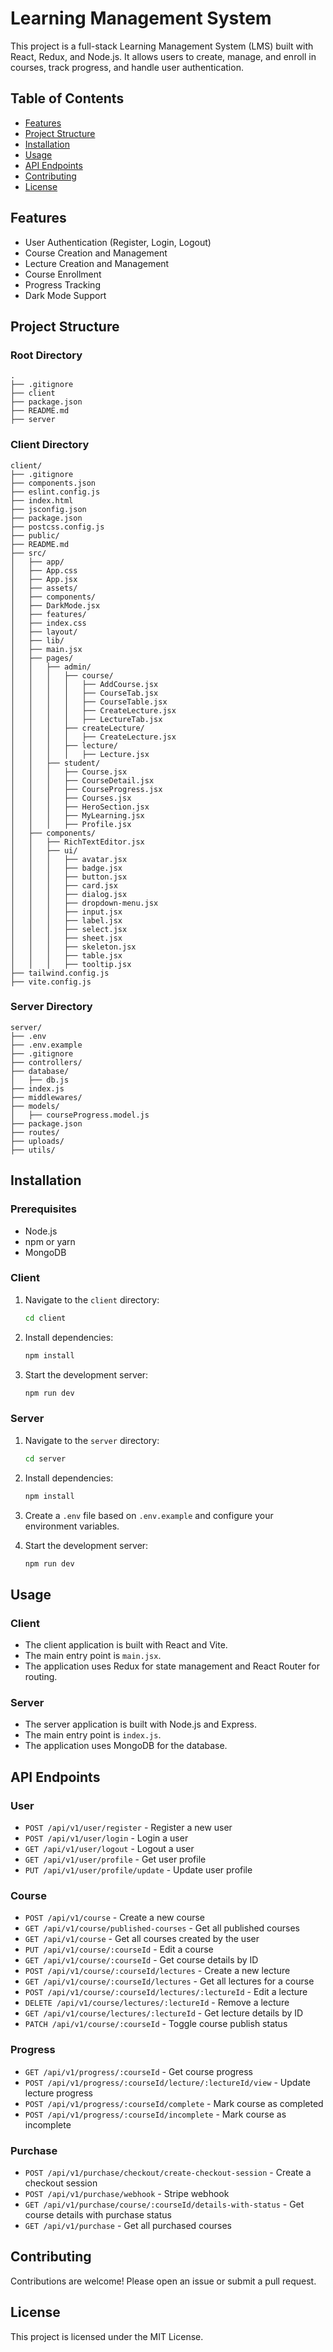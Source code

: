 ﻿# Learning Management System 

This project is a full-stack Learning Management System (LMS) built with React, Redux, and Node.js. It allows users to create, manage, and enroll in courses, track progress, and handle user authentication.

## Table of Contents

- [Features](#features)
- [Project Structure](#project-structure)
- [Installation](#installation)
- [Usage](#usage) 
- [API Endpoints](#api-endpoints)
- [Contributing](#contributing)
- [License](#license)
 
## Features

- User Authentication (Register, Login, Logout)
- Course Creation and Management
- Lecture Creation and Management
- Course Enrollment
- Progress Tracking
- Dark Mode Support

## Project Structure

### Root Directory

    .
    ├── .gitignore
    ├── client
    ├── package.json
    ├── README.md
    ├── server

### Client Directory

    client/
    ├── .gitignore
    ├── components.json
    ├── eslint.config.js
    ├── index.html
    ├── jsconfig.json
    ├── package.json
    ├── postcss.config.js
    ├── public/
    ├── README.md
    ├── src/
    │   ├── app/
    │   ├── App.css
    │   ├── App.jsx
    │   ├── assets/
    │   ├── components/
    │   ├── DarkMode.jsx
    │   ├── features/
    │   ├── index.css
    │   ├── layout/
    │   ├── lib/
    │   ├── main.jsx
    │   ├── pages/
    │   │   ├── admin/
    │   │   │   ├── course/
    │   │   │   │   ├── AddCourse.jsx
    │   │   │   │   ├── CourseTab.jsx
    │   │   │   │   ├── CourseTable.jsx
    │   │   │   │   ├── CreateLecture.jsx
    │   │   │   │   ├── LectureTab.jsx
    │   │   │   ├── createLecture/
    │   │   │   │   ├── CreateLecture.jsx
    │   │   │   ├── lecture/
    │   │   │   │   ├── Lecture.jsx
    │   │   ├── student/
    │   │   │   ├── Course.jsx
    │   │   │   ├── CourseDetail.jsx
    │   │   │   ├── CourseProgress.jsx
    │   │   │   ├── Courses.jsx
    │   │   │   ├── HeroSection.jsx
    │   │   │   ├── MyLearning.jsx
    │   │   │   ├── Profile.jsx
    │   ├── components/
    │   │   ├── RichTextEditor.jsx
    │   │   ├── ui/
    │   │   │   ├── avatar.jsx
    │   │   │   ├── badge.jsx
    │   │   │   ├── button.jsx
    │   │   │   ├── card.jsx
    │   │   │   ├── dialog.jsx
    │   │   │   ├── dropdown-menu.jsx
    │   │   │   ├── input.jsx
    │   │   │   ├── label.jsx
    │   │   │   ├── select.jsx
    │   │   │   ├── sheet.jsx
    │   │   │   ├── skeleton.jsx
    │   │   │   ├── table.jsx
    │   │   │   ├── tooltip.jsx
    ├── tailwind.config.js
    ├── vite.config.js

### Server Directory

    server/
    ├── .env
    ├── .env.example
    ├── .gitignore
    ├── controllers/
    ├── database/
    │   ├── db.js
    ├── index.js
    ├── middlewares/
    ├── models/
    │   ├── courseProgress.model.js
    ├── package.json
    ├── routes/
    ├── uploads/
    ├── utils/

## Installation

### Prerequisites

- Node.js
- npm or yarn
- MongoDB

### Client

1. Navigate to the `client` directory:

   ```sh
   cd client
   ```

2. Install dependencies:

   ```sh
   npm install
   ```

3. Start the development server:

   ```sh
   npm run dev
   ```

### Server

1. Navigate to the `server` directory:

   ```sh
   cd server
   ```

2. Install dependencies:

   ```sh
   npm install
   ```

3. Create a `.env` file based on `.env.example` and configure your environment variables.

4. Start the development server:
   ```sh
   npm run dev
   ```

## Usage

### Client

- The client application is built with React and Vite.
- The main entry point is `main.jsx`.
- The application uses Redux for state management and React Router for routing.

### Server

- The server application is built with Node.js and Express.
- The main entry point is `index.js`.
- The application uses MongoDB for the database.

## API Endpoints

### User

- `POST /api/v1/user/register` - Register a new user
- `POST /api/v1/user/login` - Login a user
- `GET /api/v1/user/logout` - Logout a user
- `GET /api/v1/user/profile` - Get user profile
- `PUT /api/v1/user/profile/update` - Update user profile

### Course

- `POST /api/v1/course` - Create a new course
- `GET /api/v1/course/published-courses` - Get all published courses
- `GET /api/v1/course` - Get all courses created by the user
- `PUT /api/v1/course/:courseId` - Edit a course
- `GET /api/v1/course/:courseId` - Get course details by ID
- `POST /api/v1/course/:courseId/lectures` - Create a new lecture
- `GET /api/v1/course/:courseId/lectures` - Get all lectures for a course
- `POST /api/v1/course/:courseId/lectures/:lectureId` - Edit a lecture
- `DELETE /api/v1/course/lectures/:lectureId` - Remove a lecture
- `GET /api/v1/course/lectures/:lectureId` - Get lecture details by ID
- `PATCH /api/v1/course/:courseId` - Toggle course publish status

### Progress

- `GET /api/v1/progress/:courseId` - Get course progress
- `POST /api/v1/progress/:courseId/lecture/:lectureId/view` - Update lecture progress
- `POST /api/v1/progress/:courseId/complete` - Mark course as completed
- `POST /api/v1/progress/:courseId/incomplete` - Mark course as incomplete

### Purchase

- `POST /api/v1/purchase/checkout/create-checkout-session` - Create a checkout session
- `POST /api/v1/purchase/webhook` - Stripe webhook
- `GET /api/v1/purchase/course/:courseId/details-with-status` - Get course details with purchase status
- `GET /api/v1/purchase` - Get all purchased courses

## Contributing

Contributions are welcome! Please open an issue or submit a pull request.

## License

This project is licensed under the MIT License.

